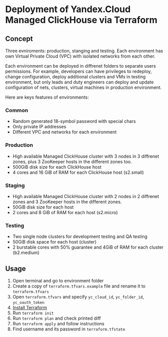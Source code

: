 # Deployment of Yandex.Cloud Managed ClickHouse via Terraform

## Concept

Three evniroments: production, stanging and testing. Each environment has own
Virtual Private Cloud (VPC) with isolated networks from each other.

Each environment can be deployed in diffrenet folders to separate users permissions.
For example, developers can have privileges to redeploy, change configuration,
deploy additional clusters and VMs in testing environment, but only leads and 
duty engineers can deploy and update configuration of nets, clusters, virtual
machines in production environment.

Here are keys features of environments:

### Common

* Random generated 18-symbol password with special chars
* Only private IP addresses
* Different VPC and networks for each environment

### Production

* High available Managed ClickHouse cluster with 3 nodes in 3 diffrenet zones, plus 3 ZooKeeper hosts in the different zones too.
* 500GiB disk size for each ClickHouse host
* 4 cores and 16 GiB of RAM for each ClickHouse host (s2.small)

### Staging

* High available Managed ClickHouse cluster with 2 nodes in 2 diffrenet zones and 3 ZooKeeper hosts in the different zones.
* 50GiB disk size for each host
* 2 cores and 8 GiB of RAM for each host (s2.micro)

### Testing

* Two single node clusters for development testing and QA testing
* 50GiB disk space for each host (cluster)
* 2 burstable cores with 50% guarantee and 4GiB of RAM for each cluster (b2.medium)

## Usage

1. Open terminal and go to environment folder 
1. Create a copy of `terraform.tfvars.example` file and rename it to `terraform.tfvars`
1. Open `terraform.tfvars` and specify `yc_cloud_id`, `yc_folder_id`, `yc_oauth_token`
1. [Install Terraform](https://www.terraform.io/intro/getting-started/install.html)
1. Run `terraform init`
1. Run `terraform plan` and check printed diff
1. Run `terraform apply` and follow instructions
1. Find username and its password in `terraform.tfstate`
